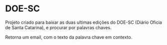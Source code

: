 # DOE-SC
Projeto criado para baixar as duas ultimas edições do DOE-SC (Diário Oficia de Santa Catarina), e procurar por palavras chaves.

Retorna um email, com o texto da palavra chave em contexto.
